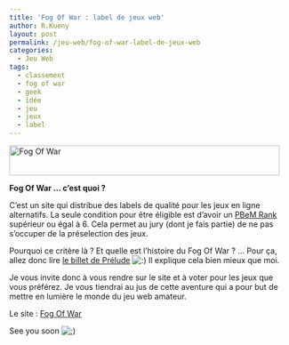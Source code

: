 ```yaml
---
title: 'Fog Of War : label de jeux web'
author: R.Kueny
layout: post
permalink: /jeu-web/fog-of-war-label-de-jeux-web
categories:
  - Jeu Web
tags:
  - classement
  - fog of war
  - geek
  - idée
  - jeu
  - jeux
  - label
---
```

<a href="http://rkueny.fr/wp-content/uploads/2011/03/header.png" rel="lightbox[1195]"></a><a title="Fog Of War" href="http://www.fog-of-war.org/" target="_blank"><img class="aligncenter size-full wp-image-1196" title="Fog Of War" src="http://rkueny.fr/wp-content/uploads/2011/03/header.png" alt="Fog Of War" width="486" height="54" /></a>

**Fog Of War &#8230; c&rsquo;est quoi ?**

C&rsquo;est un site qui distribue des labels de qualité pour les jeux en ligne alternatifs. La seule condition pour être éligible est d&rsquo;avoir un <a title="PBeM Rank" href="http://www.pbem.fr/pr/" target="_blank">PBeM Rank</a> supérieur ou égal à 6. Cela permet au jury (dont je fais partie) de ne pas s&rsquo;occuper de la préselection des jeux.

Pourquoi ce critère là ? Et quelle est l&rsquo;histoire du Fog Of War ? &#8230; Pour ça, allez donc lire <a title="Fog Of War - Histoire" href="http://www.prelude.me/index.php/2011/03/03/fog-of-war-label-independant-de-qualite/" target="_blank">le billet de Prélude</a> <img src="http://rkueny.fr/wp-includes/images/smilies/icon_smile.gif" alt=":)" class="wp-smiley" /> Il explique cela bien mieux que moi.

Je vous invite donc à vous rendre sur le site et à voter pour les jeux que vous préférez. Je vous tiendrai au jus de cette aventure qui a pour but de mettre en lumière le monde du jeu web amateur.

Le site : <a title="Fog Of War" href="http://www.fog-of-war.org/" target="_blank">Fog Of War</a>

See you soon <img src="http://rkueny.fr/wp-includes/images/smilies/icon_wink.gif" alt=";)" class="wp-smiley" />